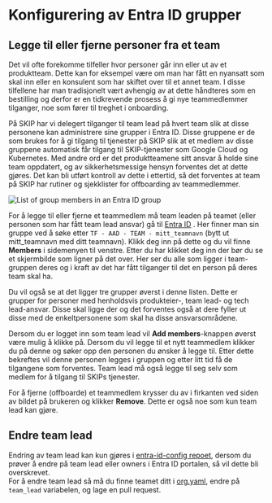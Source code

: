 # Konfigurering av Entra ID grupper

## Legge til eller fjerne personer fra et team

Det vil ofte forekomme tilfeller hvor personer går inn eller ut av et produktteam. Dette kan for eksempel være om man har fått en nyansatt som skal inn eller en konsulent som har
skiftet over til et annet team. I disse tilfellene har man tradisjonelt vært avhengig av at dette håndteres som en bestilling og derfor er en tidkrevende prosess å gi nye
teammedlemmer tilganger, noe som fører til treghet i onboarding.

På SKIP har vi delegert tilganger til team lead på hvert team slik at disse personene kan administrere sine grupper i Entra ID. Disse gruppene er de som brukes for å gi tilgang til
tjenester på SKIP slik at et medlem av disse gruppene automatisk får tilgang til SKIP-tjenester som Google Cloud og Kubernetes. Med andre ord er det produktteamene sitt ansvar å
holde sine team oppdatert, og av sikkerhetsmessige hensyn forventes det at dette gjøres. Det kan bli utført kontroll av dette i ettertid, så det forventes at team på SKIP har
rutiner og sjekklister for offboarding av teammedlemmer.

![List of group members in an Entra ID group](images/entra-group-members.png)

For å legge til eller fjerne et teammedlem må team leaden på teamet (eller personen som har fått team lead ansvar) gå til
[Entra ID](https://entra.microsoft.com/#view/Microsoft_AAD_IAM/GroupsManagementMenuBlade/~/AllGroups/menuId/AllGroups) . Her finner man sin gruppe ved å søke etter
`TF - AAD - TEAM - mitt_teamnavn` (bytt ut mitt_teamnavn med ditt teamnavn). Klikk deg inn på dette og du vil finne **Members** i sidemenyen til venstre. Etter du har klikket deg
inn der bør du se et skjermbilde som ligner på det over. Her ser du alle som ligger i team-gruppen deres og i kraft av det har fått tilganger til det en person på deres team skal ha.

Du vil også se at det ligger tre grupper øverst i denne listen. Dette er grupper for personer med henholdsvis produkteier-, team lead- og tech lead-ansvar. Disse skal ligge der og
det forventes også at dere fyller ut disse med de enkeltpersonene som skal ha disse ansvarsområdene.

Dersom du er logget inn som team lead vil **Add members**-knappen øverst være mulig å klikke på. Dersom du vil legge til et nytt teammedlem klikker du på denne og søker opp den
personen du ønsker å legge til. Etter dette bekreftes vil denne personen legges i gruppen og etter litt tid få de tilgangene som forventes. Team lead må også legge til seg selv som
 medlem for å tilgang til SKIPs tjenester.

For å fjerne (offboarde) et teammedlem krysser du av i firkanten ved siden av bildet på brukeren og klikker **Remove**. Dette er også noe som kun team lead kan gjøre.

## Endre team lead
Endring av team lead kan kun gjøres i [entra-id-config repoet](github.com/kartverket/entra-id-config), dersom du prøver å endre på team lead eller owners i Entra ID portalen, så vil dette bli overskrevet.   
For å endre team lead så må du finne teamet ditt i [org.yaml](https://github.com/kartverket/entra-id-config/blob/main/org.yaml), endre på `team_lead` variabelen, og lage en pull request.

